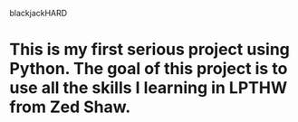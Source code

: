 blackjackHARD

This is my first serious project using Python. The goal of this project is to use all the skills I learning in LPTHW from Zed Shaw.
=============
